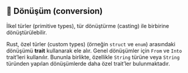 ## 🔀 Dönüşüm (conversion)

İlkel türler (primitive types), tür dönüştürme (casting) ile birbirine dönüştürülebilir.

Rust, özel türler (custom types) (örneğin `struct` ve `enum`) arasındaki dönüşümü **trait** kullanarak ele alır. Genel dönüşümler için `From` ve `Into` trait’leri kullanılır. Bununla birlikte, özellikle `String` türüne veya `String` türünden yapılan dönüşümlerde daha özel trait’ler bulunmaktadır.
